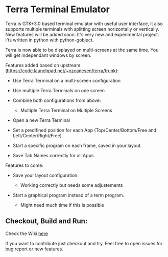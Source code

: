 Terra Terminal Emulator
========

Terra is GTK+3.0 based terminal emulator with useful user interface, it also supports multiple terminals with splitting screen horizontally or vertically. New features will be added soon. It's very new and experimental project. I'ts written in python with python-gobject.

Terra is now able to be displayed on multi-screens at the same time.
You will get independant windows by screen.

Features added based on upstream (https://code.launchpad.net/~ozcanesen/terra/trunk):
- Use Terra Terminal on a multi-screen configuration
- Use multiple Terra Terminals on one screen
- Combine both configurations from above:
  * Multiple Terra Terminal on Multiple Screens
- Open a new Terra Terminal
- Set a predifined position for each App (Top/Center/Bottom/Free and Left/Center/Right/Free)

- Start a specific program on each frame, saved in your layout.
- Save Tab Names correctly for all Apps.

Features to come:
- Save your layout configuration.
  * Working correctly but needs some adjustements

- Start a graphical program instead of a term program.
  * Might need much time if this is possible

Checkout, Build and Run:
--
Check the Wiki [here](https://github.com/Sixdsn/terra-terminal/wiki/Installation)

If you want to contribute just checkout and try.
Feel free to open issues for bug report or new features.
